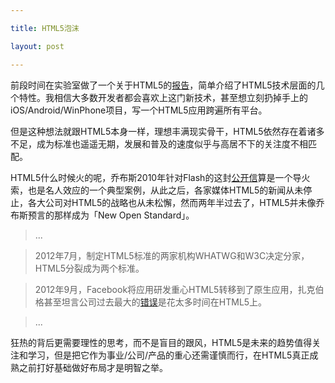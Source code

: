 ```yaml
---

title: HTML5泡沫

layout: post

---
```

前段时间在实验室做了一个关于HTML5的[报告][1]，简单介绍了HTML5技术层面的几个特性。我相信大多数开发者都会喜欢上这门新技术，甚至想立刻扔掉手上的iOS/Android/WinPhone项目，写一个HTML5应用跨遍所有平台。

但是这种想法就跟HTML5本身一样，理想丰满现实骨干，HTML5依然存在着诸多不足，成为标准也遥遥无期，发展和普及的速度似乎与高居不下的关注度不相匹配。

HTML5什么时候火的呢，乔布斯2010年针对Flash的这封[公开信][2]算是一个导火索，也是名人效应的一个典型案例，从此之后，各家媒体HTML5的新闻从未停止，各大公司对HTML5的战略也从未松懈，然而两年半过去了，HTML5并未像乔布斯预言的那样成为「New Open Standard」。

>...

>2012年7月，制定HTML5标准的两家机构WHATWG和W3C决定分家，HTML5分裂成为两个标准。

>2012年9月，Facebook将应用研发重心HTML5转移到了原生应用，扎克伯格甚至坦言公司过去最大的[错误][3]是花太多时间在HTML5上。

>...

狂热的背后更需要理性的思考，而不是盲目的跟风，HTML5是未来的趋势值得关注和学习，但是把它作为事业/公司/产品的重心还需谨慎而行，在HTML5真正成熟之前打好基础做好布局才是明智之举。

[1]:http://allenyip.github.com/HTML5/template/index.html "GitHub"
[2]:http://www.apple.com/hotnews/thoughts-on-flash/ "Apple"
[3]:http://techcrunch.com/2012/09/11/mark-zuckerberg-our-biggest-mistake-with-mobile-was-betting-too-much-on-html5/ "TechCrunch"